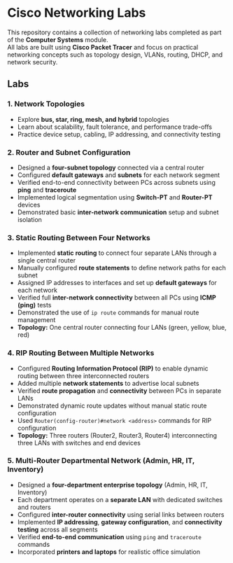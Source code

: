 # Cisco Networking Labs

This repository contains a collection of networking labs completed as part of the **Computer Systems** module.  
All labs are built using **Cisco Packet Tracer** and focus on practical networking concepts such as topology design, VLANs, routing, DHCP, and network security.

## Labs

### 1. Network Topologies
- Explore **bus, star, ring, mesh, and hybrid** topologies  
- Learn about scalability, fault tolerance, and performance trade-offs  
- Practice device setup, cabling, IP addressing, and connectivity testing  

### 2. Router and Subnet Configuration
- Designed a **four-subnet topology** connected via a central router  
- Configured **default gateways** and **subnets** for each network segment  
- Verified end-to-end connectivity between PCs across subnets using **ping** and **traceroute**  
- Implemented logical segmentation using **Switch-PT** and **Router-PT** devices  
- Demonstrated basic **inter-network communication** setup and subnet isolation  

### 3. Static Routing Between Four Networks
- Implemented **static routing** to connect four separate LANs through a single central router  
- Manually configured **route statements** to define network paths for each subnet  
- Assigned IP addresses to interfaces and set up **default gateways** for each network  
- Verified full **inter-network connectivity** between all PCs using **ICMP (ping)** tests  
- Demonstrated the use of `ip route` commands for manual route management  
- **Topology:** One central router connecting four LANs (green, yellow, blue, red)  

### 4. RIP Routing Between Multiple Networks
- Configured **Routing Information Protocol (RIP)** to enable dynamic routing between three interconnected routers  
- Added multiple **network statements** to advertise local subnets  
- Verified **route propagation** and **connectivity** between PCs in separate LANs  
- Demonstrated dynamic route updates without manual static route configuration  
- Used `Router(config-router)#network <address>` commands for RIP configuration  
- **Topology:** Three routers (Router2, Router3, Router4) interconnecting three LANs with switches and end devices  

### 5. Multi-Router Departmental Network (Admin, HR, IT, Inventory)
- Designed a **four-department enterprise topology** (Admin, HR, IT, Inventory)  
- Each department operates on a **separate LAN** with dedicated switches and routers  
- Configured **inter-router connectivity** using serial links between routers  
- Implemented **IP addressing**, **gateway configuration**, and **connectivity testing** across all segments  
- Verified **end-to-end communication** using `ping` and `traceroute` commands  
- Incorporated **printers and laptops** for realistic office simulation  
